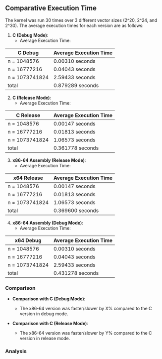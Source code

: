 ## Comparative Execution Time

The kernel was run 30 times over 3 different vector sizes (2^20, 2^24, and 2^30). The average execution times for each version are as follows:

1. **C (Debug Mode)**: 
    - Average Execution Time: 

| C Debug | Average Execution Time |
| --------- | --------- |
| n = 1048576 | 0.00310 seconds  |
| n = 16777216  | 0.04043 seconds  |
| n = 1073741824  | 2.59433 seconds  |
| total | 0.879289 seconds |

2. **C (Release Mode)**: 
    - Average Execution Time:

| C Release | Average Execution Time |
| --------- | --------- |
| n = 1048576 | 0.00147 seconds  |
| n = 16777216  | 0.01813 seconds  |
| n = 1073741824  | 1.06573 seconds  |
| total | 0.361778 seconds |

3. **x86-64 Assembly (Release Mode)**: 
    - Average Execution Time:
  
| x64 Release | Average Execution Time |
| --------- | --------- |
| n = 1048576 | 0.00147 seconds  |
| n = 16777216  | 0.01813 seconds  |
| n = 1073741824  | 1.06573 seconds  |
| total | 0.369600 seconds |

4. **x86-64 Assembly (Debug Mode)**: 
    - Average Execution Time:

| x64 Debug | Average Execution Time |
| --------- | --------- |
| n = 1048576 |  0.00310 seconds  |
| n = 16777216  | 0.04043 seconds  |
| n = 1073741824  | 2.59433 seconds  |
| total | 0.431278 seconds |

### Comparison

- **Comparison with C (Debug Mode)**: 
    - The x86-64 version was faster/slower by X% compared to the C version in debug mode.

- **Comparison with C (Release Mode)**: 
    - The x86-64 version was faster/slower by Y% compared to the C version in release mode.

### Analysis
